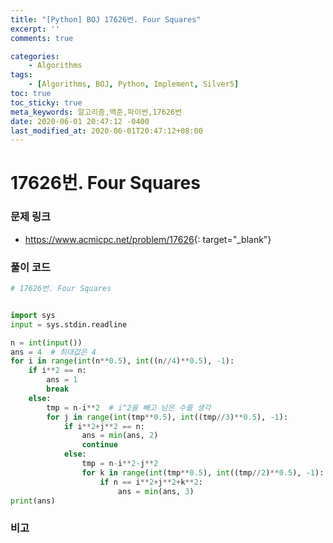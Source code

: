 ```yaml
---
title: "[Python] BOJ 17626번. Four Squares"
excerpt: ''
comments: true

categories:
    - Algorithms
tags:
    - [Algorithms, BOJ, Python, Implement, Silver5]
toc: true
toc_sticky: true
meta_keywords: 알고리즘,백준,파이썬,17626번
date: 2020-06-01 20:47:12 -0400
last_modified_at: 2020-06-01T20:47:12+08:00
---
```


# 17626번. Four Squares

### 문제 링크
- <https://www.acmicpc.net/problem/17626>{: target="\_blank"}

### 풀이 코드

```python
# 17626번. Four Squares


import sys
input = sys.stdin.readline

n = int(input())
ans = 4  # 최대값은 4
for i in range(int(n**0.5), int((n//4)**0.5), -1):
    if i**2 == n:
        ans = 1
        break
    else:
        tmp = n-i**2  # i^2을 빼고 남은 수를 생각
        for j in range(int(tmp**0.5), int((tmp//3)**0.5), -1):
            if i**2+j**2 == n:
                ans = min(ans, 2)
                continue
            else:
                tmp = n-i**2-j**2
                for k in range(int(tmp**0.5), int((tmp//2)**0.5), -1):
                    if n == i**2+j**2+k**2:
                        ans = min(ans, 3)
print(ans)
```

### 비고